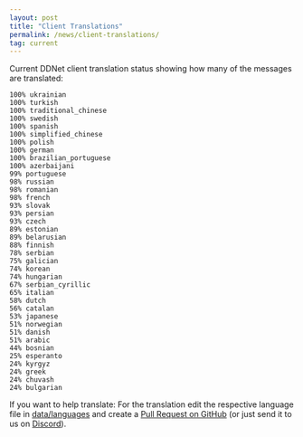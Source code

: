 ```yaml
---
layout: post
title: "Client Translations"
permalink: /news/client-translations/
tag: current
---
```


Current DDNet client translation status showing how many of the messages are translated:

```
100% ukrainian
100% turkish
100% traditional_chinese
100% swedish
100% spanish
100% simplified_chinese
100% polish
100% german
100% brazilian_portuguese
100% azerbaijani
99% portuguese
98% russian
98% romanian
98% french
93% slovak
93% persian
93% czech
89% estonian
89% belarusian
88% finnish
78% serbian
75% galician
74% korean
74% hungarian
67% serbian_cyrillic
65% italian
58% dutch
56% catalan
53% japanese
51% norwegian
51% danish
51% arabic
44% bosnian
25% esperanto
24% kyrgyz
24% greek
24% chuvash
24% bulgarian
```

If you want to help translate: For the translation edit the respective language file in [data/languages](https://github.com/ddnet/ddnet/tree/master/data/languages) and create a [Pull Request on GitHub](https://github.com/ddnet/ddnet/) (or just send it to us on [Discord](/discord/)).
